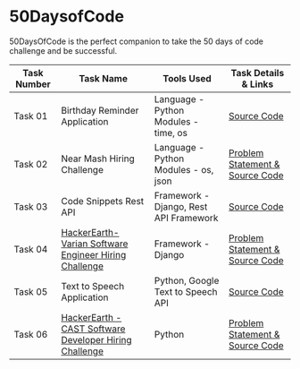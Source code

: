 # 50DaysofCode
50DaysOfCode is the perfect companion to take the 50 days of code challenge and be successful.

|          Task Number            |                       Task Name                 |                Tools Used                                            |                                     Task Details & Links                                       |    
|----------------------|------------------------------|---------------------------------------------------------------------------------------------------------------------------|------------------------------------------------|
|    Task 01          |               Birthday Reminder Application             |  Language - Python <br/> Modules - time, os      |       [Source Code](https://github.com/vishuvish/50Tasks/blob/master/birthday_reminder.py)|
|    Task 02          |             Near Mash Hiring Challenge                  | Language - Python <br/> Modules - os, json   | [Problem Statement & Source Code](https://github.com/vishuvish/50Tasks/tree/master/NearMash_Hiring_Challenge)|
|    Task 03          |             Code Snippets Rest API                      |  Framework - Django, Rest API Framework  |  [Source Code](https://github.com/vishuvish/50Tasks/tree/master/code_snippet_rest_api)|
|    Task 04          |             [HackerEarth- Varian Software Engineer Hiring Challenge](https://www.hackerearth.com/challenge/hiring/varian-software-engineer-hiring-challenge-1/)                      |  Framework - Django  |  [Problem Statement & Source Code](https://github.com/vishuvish/50Tasks/tree/master/varian_software_engineer_hiring_challenge)|
|    Task 05          |             Text to Speech Application                      |  Python, Google Text to Speech API  |  [Source Code](https://github.com/vishuvish/50Tasks/tree/master/text_to_speech)|
|    Task 06          |             [HackerEarth - CAST Software Developer Hiring Challenge](https://www.hackerearth.com/challenge/hiring/cast-software-developer-hiring-challenge/)                      |  Python  |  [Problem Statement & Source Code](https://github.com/vishuvish/50Tasks/tree/master/cast_software_developer_hiring_challenge)|